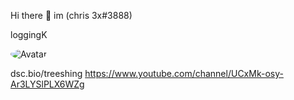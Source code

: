 Hi there 👋 im (chris 3x#3888)

loggingK

<img src="https://cdn.discordapp.com/attachments/781292884229357588/781398033106862101/image0-181.gif" alt="Avatar" style="border-radius: 75%;">

dsc.bio/treeshing
https://www.youtube.com/channel/UCxMk-osy-Ar3LYSlPLX6WZg
